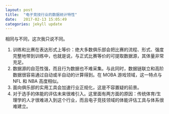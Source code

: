 ```yaml
---
layout: post
title:  "电子竞技行业的数据统计特性"
date:   2017-02-13 15:05:49
categories: jekyll update
---
```

相同与不同，这次我只说不同。

1. 训练和比赛在表达形式上等价：绝大多数俱乐部会把比赛的流程、形式、强度完整地带到训练中，也就是说，与正式比赛等价的可提取数据源，其体量非常充足。
2. 数据源的自范性强，而且行为数据也不难采集。与此同时，数据链联立和高阶数据很容易通过自动或半自动的计算得到。在 MOBA 游戏领域，这一特点与 NFL 和 NBA 高度相似。
3. 面向俱乐部的实用工具会加速行业正规化，这是不容置疑的前景。
4. 对于选手的体能的评估未来很难引入。这里面有两方面的原因：传统体育/生理学的人才很难进入到这个行业，而且电子竞技领域的体能评估工具与体系很难建立。


